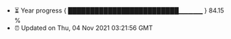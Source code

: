 - ⏳ Year progress { █████████████████████████▁▁▁▁▁ } 84.15 %
- ⏰ Updated on Thu, 04 Nov 2021 03:21:56 GMT

